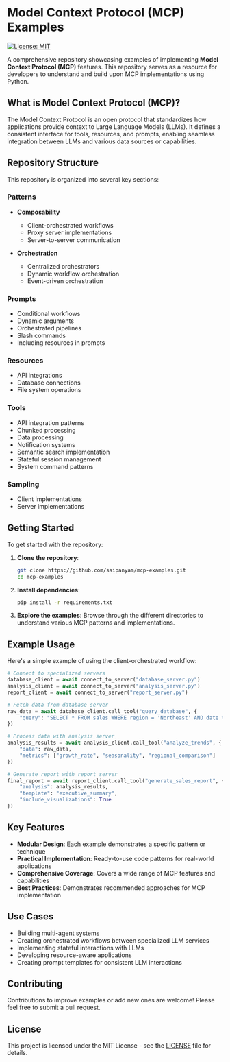 # Model Context Protocol (MCP) Examples

[![License: MIT](https://img.shields.io/badge/License-MIT-blue.svg)](LICENSE)

A comprehensive repository showcasing examples of implementing **Model Context Protocol (MCP)** features. This repository serves as a resource for developers to understand and build upon MCP implementations using Python.

## What is Model Context Protocol (MCP)?

The Model Context Protocol is an open protocol that standardizes how applications provide context to Large Language Models (LLMs). It defines a consistent interface for tools, resources, and prompts, enabling seamless integration between LLMs and various data sources or capabilities.

## Repository Structure

This repository is organized into several key sections:

### Patterns

- **Composability**
  - Client-orchestrated workflows
  - Proxy server implementations
  - Server-to-server communication

- **Orchestration**
  - Centralized orchestrators
  - Dynamic workflow orchestration
  - Event-driven orchestration

### Prompts

- Conditional workflows
- Dynamic arguments
- Orchestrated pipelines
- Slash commands
- Including resources in prompts

### Resources

- API integrations
- Database connections
- File system operations

### Tools

- API integration patterns
- Chunked processing
- Data processing
- Notification systems
- Semantic search implementation
- Stateful session management
- System command patterns

### Sampling

- Client implementations
- Server implementations

## Getting Started

To get started with the repository:

1. **Clone the repository**:
   ```bash
   git clone https://github.com/saipanyam/mcp-examples.git
   cd mcp-examples
   ```

2. **Install dependencies**:
   ```bash
   pip install -r requirements.txt
   ```

3. **Explore the examples**:
   Browse through the different directories to understand various MCP patterns and implementations.

## Example Usage

Here's a simple example of using the client-orchestrated workflow:

```python
# Connect to specialized servers
database_client = await connect_to_server("database_server.py")
analysis_client = await connect_to_server("analysis_server.py") 
report_client = await connect_to_server("report_server.py")

# Fetch data from database server
raw_data = await database_client.call_tool("query_database", {
    "query": "SELECT * FROM sales WHERE region = 'Northeast' AND date > '2024-01-01'"
})

# Process data with analysis server
analysis_results = await analysis_client.call_tool("analyze_trends", {
    "data": raw_data,
    "metrics": ["growth_rate", "seasonality", "regional_comparison"]
})

# Generate report with report server
final_report = await report_client.call_tool("generate_sales_report", {
    "analysis": analysis_results,
    "template": "executive_summary",
    "include_visualizations": True
})
```

## Key Features

- **Modular Design**: Each example demonstrates a specific pattern or technique
- **Practical Implementation**: Ready-to-use code patterns for real-world applications
- **Comprehensive Coverage**: Covers a wide range of MCP features and capabilities
- **Best Practices**: Demonstrates recommended approaches for MCP implementation

## Use Cases

- Building multi-agent systems
- Creating orchestrated workflows between specialized LLM services
- Implementing stateful interactions with LLMs
- Developing resource-aware applications
- Creating prompt templates for consistent LLM interactions

## Contributing

Contributions to improve examples or add new ones are welcome! Please feel free to submit a pull request.

## License

This project is licensed under the MIT License - see the [LICENSE](LICENSE) file for details.
